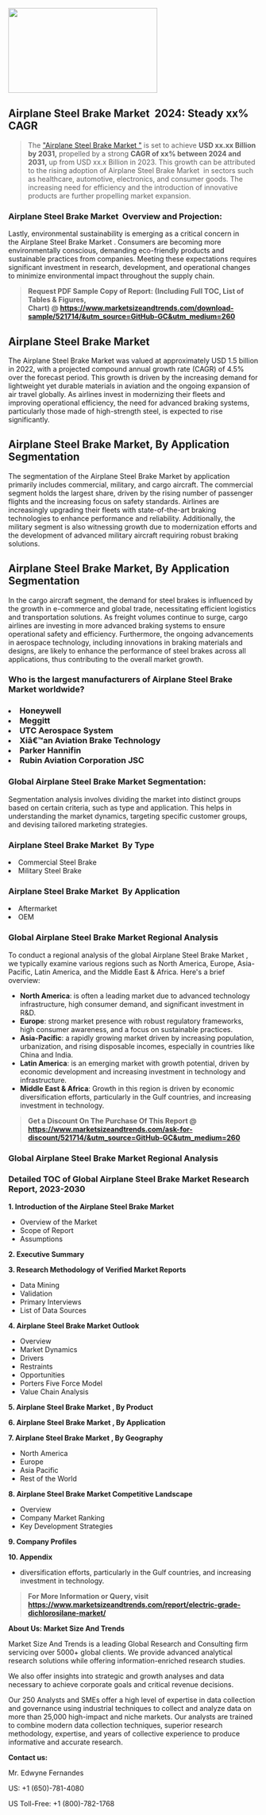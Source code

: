 <p><img class="alignnone size-medium wp-image-20088" src="https://ffe5etoiles.com/wp-content/uploads/2024/12/MST1-300x171.png" alt="" width="300" height="171" /></p><h2 id="ember46" class="ember-view reader-text-block__heading-2">Airplane Steel Brake Market &nbsp;2024: Steady&nbsp;xx% CAGR</h2><blockquote id="ember47" class="ember-view reader-text-block__blockquote">The&nbsp;<a class="app-aware-link " href="https://www.marketsizeandtrends.com/download-sample/521714/&utm_source=GitHub-GC&utm_medium=260" target="_blank" data-test-app-aware-link="">"Airplane Steel Brake Market "</a>&nbsp;is set to achieve&nbsp;<strong>USD&nbsp;xx.xx&nbsp;Billion by 2031,</strong>&nbsp;propelled by a strong&nbsp;<strong>CAGR of&nbsp;xx% between 2024 and 2031,</strong>&nbsp;up from USD xx.x Billion in 2023. This growth can be attributed to the rising adoption of&nbsp;Airplane Steel Brake Market &nbsp;in sectors such as healthcare, automotive, electronics, and consumer goods. The increasing need for efficiency and the introduction of innovative products are further propelling market expansion.</blockquote><h3 id="ember48" class="ember-view reader-text-block__heading-3">Airplane Steel Brake Market &nbsp;Overview and Projection:</h3><p id="ember49" class="ember-view reader-text-block__paragraph">Lastly, environmental sustainability is emerging as a critical concern in the&nbsp;Airplane Steel Brake Market . Consumers are becoming more environmentally conscious, demanding eco-friendly products and sustainable practices from companies. Meeting these expectations requires significant investment in research, development, and operational changes to minimize environmental impact throughout the supply chain.</p><blockquote id="ember50" class="ember-view reader-text-block__blockquote"><strong>Request PDF Sample Copy of Report: (Including Full TOC, List of Tables &amp; Figures, Chart)&nbsp;@&nbsp;<strong><a href="https://www.marketsizeandtrends.com/download-sample/521714/&utm_source=GitHub-GC&utm_medium=260" target="_blank">https://www.marketsizeandtrends.com/download-sample/521714/&utm_source=GitHub-GC&utm_medium=260</a></strong></strong></blockquote><h3 class=""> <h2>Airplane Steel Brake Market</h2><p>The Airplane Steel Brake Market was valued at approximately USD 1.5 billion in 2022, with a projected compound annual growth rate (CAGR) of 4.5% over the forecast period. This growth is driven by the increasing demand for lightweight yet durable materials in aviation and the ongoing expansion of air travel globally. As airlines invest in modernizing their fleets and improving operational efficiency, the need for advanced braking systems, particularly those made of high-strength steel, is expected to rise significantly.</p><h2>Airplane Steel Brake Market, By Application Segmentation</h2><p>The segmentation of the Airplane Steel Brake Market by application primarily includes commercial, military, and cargo aircraft. The commercial segment holds the largest share, driven by the rising number of passenger flights and the increasing focus on safety standards. Airlines are increasingly upgrading their fleets with state-of-the-art braking technologies to enhance performance and reliability. Additionally, the military segment is also witnessing growth due to modernization efforts and the development of advanced military aircraft requiring robust braking solutions.</p><h2>Airplane Steel Brake Market, By Application Segmentation</h2><p>In the cargo aircraft segment, the demand for steel brakes is influenced by the growth in e-commerce and global trade, necessitating efficient logistics and transportation solutions. As freight volumes continue to surge, cargo airlines are investing in more advanced braking systems to ensure operational safety and efficiency. Furthermore, the ongoing advancements in aerospace technology, including innovations in braking materials and designs, are likely to enhance the performance of steel brakes across all applications, thus contributing to the overall market growth.</p></h3><h3 id="" class="">Who is the largest manufacturers of&nbsp;Airplane Steel Brake Market worldwide?</h3><h3 class=""></Li><Li>Honeywell</Li><Li> Meggitt</Li><Li> UTC Aerospace System</Li><Li> Xiâ€™an Aviation Brake Technology</Li><Li> Parker Hannifin</Li><Li> Rubin Aviation Corporation JSC</h3><h3 id="ember53" class="ember-view reader-text-block__heading-3">Global&nbsp;Airplane Steel Brake Market Segmentation:</h3><p id="ember54" class="ember-view reader-text-block__paragraph">Segmentation analysis involves dividing the market into distinct groups based on certain criteria, such as type and application. This helps in understanding the market dynamics, targeting specific customer groups, and devising tailored marketing strategies.</p><h3 id="" class="">Airplane Steel Brake Market &nbsp;By Type</h3><p></Li><Li>Commercial Steel Brake</Li><Li> Military Steel Brake</p><h3 id="" class="">Airplane Steel Brake Market &nbsp;By Application</h3><p class=""></Li><Li>Aftermarket</Li><Li> OEM</p><h3 id="ember62" class="ember-view reader-text-block__heading-3">Global Airplane Steel Brake Market Regional Analysis</h3><p id="ember63" class="ember-view reader-text-block__paragraph">To conduct a regional analysis of the global Airplane Steel Brake Market , we typically examine various regions such as North America, Europe, Asia-Pacific, Latin America, and the Middle East &amp; Africa. Here's a brief overview:</p><ul><li><strong>North America</strong>: is often a leading market due to advanced technology infrastructure, high consumer demand, and significant investment in R&amp;D.</li><li><strong>Europe</strong>: strong market presence with robust regulatory frameworks, high consumer awareness, and a focus on sustainable practices.</li><li><strong>Asia-Pacific</strong>: a rapidly growing market driven by increasing population, urbanization, and rising disposable incomes, especially in countries like China and India.</li><li><strong>Latin America</strong>: is an emerging market with growth potential, driven by economic development and increasing investment in technology and infrastructure.</li><li><strong>Middle East &amp; Africa</strong>: Growth in this region is driven by economic diversification efforts, particularly in the Gulf countries, and increasing investment in technology.</li></ul><blockquote id="ember61" class="ember-view reader-text-block__blockquote"><strong>Get a Discount On The Purchase Of This Report @ <strong><a href="https://html-cleaner.com/" target="">https://www.marketsizeandtrends.com/ask-for-discount/521714/&utm_source=GitHub-GC&utm_medium=260</a></strong></strong></blockquote><h3 id="ember62" class="ember-view reader-text-block__heading-3">Global Airplane Steel Brake Market Regional Analysis</h3><h3 id="" class="">Detailed TOC of Global Airplane Steel Brake Market Research Report, 2023-2030</h3><p id="" class=""><strong>1. Introduction of the Airplane Steel Brake Market </strong></p><ul><li>Overview of the Market</li><li>Scope of Report</li><li>Assumptions</li></ul><p id="" class=""><strong>2. Executive Summary</strong></p><p id="" class=""><strong>3. Research Methodology of Verified Market Reports</strong></p><ul><li>Data Mining</li><li>Validation</li><li>Primary Interviews</li><li>List of Data Sources</li></ul><p id="" class=""><strong>4. Airplane Steel Brake Market Outlook</strong></p><ul><li>Overview</li><li>Market Dynamics</li><li>Drivers</li><li>Restraints</li><li>Opportunities</li><li>Porters Five Force Model</li><li>Value Chain Analysis</li></ul><p id="" class=""><strong>5. Airplane Steel Brake Market , By Product</strong></p><p id="" class=""><strong>6. Airplane Steel Brake Market , By Application</strong></p><p id="" class=""><strong>7. Airplane Steel Brake Market , By Geography</strong></p><ul><li>North America</li><li>Europe</li><li>Asia Pacific</li><li>Rest of the World</li></ul><p id="" class=""><strong>8. Airplane Steel Brake Market Competitive Landscape</strong></p><ul><li>Overview</li><li>Company Market Ranking</li><li>Key Development Strategies</li></ul><p id="" class=""><strong>9. Company Profiles</strong></p><p id="" class=""><strong>10. Appendix</strong></p><ul><li>diversification efforts, particularly in the Gulf countries, and increasing investment in technology.</li></ul><blockquote id="ember65" class="ember-view reader-text-block__blockquote"><strong>For More Information or Query, visit <strong><strong><a href="https://html-cleaner.com/" target="">https://www.marketsizeandtrends.com/report/electric-grade-dichlorosilane-market/</a></strong></strong></strong></blockquote><p id="" class=""><strong>About Us: Market Size And Trends</strong></p><p id="" class="">Market Size And Trends is a leading Global Research and Consulting firm servicing over 5000+ global clients. We provide advanced analytical research solutions while offering information-enriched research studies.</p><p id="" class="">We also offer insights into strategic and growth analyses and data necessary to achieve corporate goals and critical revenue decisions.</p><p id="" class="">Our 250 Analysts and SMEs offer a high level of expertise in data collection and governance using industrial techniques to collect and analyze data on more than 25,000 high-impact and niche markets. Our analysts are trained to combine modern data collection techniques, superior research methodology, expertise, and years of collective experience to produce informative and accurate research.</p><p id="" class=""><strong>Contact us:</strong></p><p id="" class="">Mr. Edwyne Fernandes</p><p id="" class="">US: +1 (650)-781-4080</p><p id="" class="">US Toll-Free: +1 (800)-782-1768</p>
